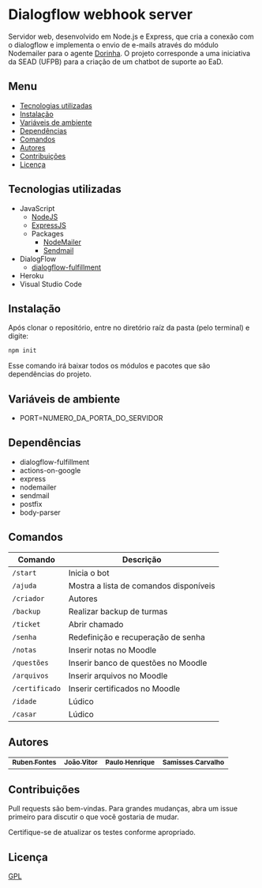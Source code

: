
# Dialogflow webhook server 

Servidor web, desenvolvido em Node.js e Express, que cria a conexão com o dialogflow e implementa o envio de e-mails através do módulo Nodemailer para o agente <a href="https://t.me/dorinhasead_bot">Dorinha</a>. O projeto corresponde a uma iniciativa da SEAD (UFPB) para a criação de um chatbot de suporte ao EaD.

## Menu #

- [Tecnologias utilizadas](#tecnologias-utilizadas)
- [Instalação](#instalação)
- [Variáveis de ambiente](#variáveis-de-ambiente)
- [Dependências](#dependências)
- [Comandos](#comandos)
- [Autores](#autores)
- [Contribuições](#contribuições)
- [Licença](#licença)

## Tecnologias utilizadas #
- JavaScript
    - [NodeJS](https://nodejs.org)
    - [ExpressJS](https://expressjs.com)
    - Packages
        - [NodeMailer](https://nodemailer.com/about/)
        - [Sendmail](https://www.npmjs.com/package/sendmail)
- DialogFlow
    - [dialogflow-fulfillment](https://www.npmjs.com/package/dialogflow-fulfillment)
- Heroku
- Visual Studio Code

## Instalação #
Após clonar o repositório, entre no diretório raíz da pasta (pelo terminal) e digite:

```bash
npm init
```

Esse comando irá baixar todos os módulos e pacotes que são dependências do projeto.

## Variáveis de ambiente # 
- PORT=NUMERO_DA_PORTA_DO_SERVIDOR

## Dependências #
- dialogflow-fulfillment
- actions-on-google
- express
- nodemailer
- sendmail
- postfix 
- body-parser

## Comandos #

| Comando | Descrição |
| ------- | --------- |
| `/start` | Inicia o bot | 
| `/ajuda` | Mostra a lista de comandos disponíveis |
| `/criador` | Autores |
| `/backup` | Realizar backup de turmas|
| `/ticket` | Abrir chamado |
| `/senha` | Redefinição e recuperação de senha |
| `/notas` | Inserir notas no Moodle |
| `/questões` | Inserir banco de questões no Moodle |
| `/arquivos` | Inserir arquivos no Moodle |
| `/certificado` | Inserir certificados no Moodle |
| `/idade` | Lúdico |
| `/casar` | Lúdico |


## Autores #

<table>
  <tr>
    <td align="center">
      <a href="https://github.com/RubenFontes">
        <sub>
          <b>Ruben Fontes</b>
        </sub>
      </a>
    <td align="center">
      <a href="https://github.com/joanex01">
        <sub>
          <b>João Vitor</b>
        </sub>
      </a>
    <td align="center">
      <a href="https://paulohsms.com">
        <sub>
          <b>Paulo Henrique</b>
        </sub>
      </a>
    <td align="center">
      <a href="https://t.me/Samiss_rs">
        <sub>
          <b>Samisses Carvalho</b>
        </sub>
      </a>
  </tr>
</table>

## Contribuições #
Pull requests são bem-vindas. Para grandes mudanças, abra um issue primeiro para discutir o que você gostaria de mudar.

Certifique-se de atualizar os testes conforme apropriado.

## Licença #
[GPL](https://choosealicense.com/licenses/gpl-3.0/)
